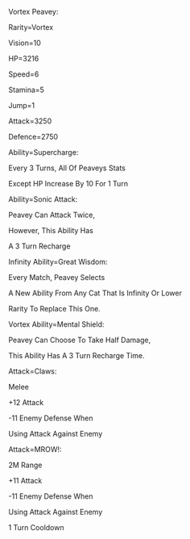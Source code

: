 Vortex Peavey:

Rarity=Vortex

Vision=10

HP=3216

Speed=6

Stamina=5

Jump=1

Attack=3250

Defence=2750

Ability=Supercharge:

Every 3 Turns, All Of Peaveys Stats

Except HP Increase By 10 For 1 Turn

Ability=Sonic Attack:

Peavey Can Attack Twice,

However, This Ability Has

A 3 Turn Recharge

Infinity Ability=Great Wisdom:

Every Match, Peavey Selects 

A New Ability From Any Cat That Is Infinity Or Lower

Rarity To Replace This One.

Vortex Ability=Mental Shield:

Peavey Can Choose To Take Half Damage,

This Ability Has A 3 Turn Recharge Time.

Attack=Claws:

Melee

+12 Attack

-11 Enemy Defense When

Using Attack Against Enemy

Attack=MROW!:

2M Range

+11 Attack

-11 Enemy Defense When

Using Attack Against Enemy

1 Turn Cooldown
